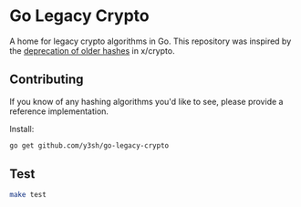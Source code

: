 # Go Legacy Crypto

A home for legacy crypto algorithms in Go. This repository was inspired by the [deprecation of older hashes](https://github.com/golang/go/issues/30141) in x/crypto.

## Contributing

If you know of any hashing algorithms you'd like to see, please provide a reference implementation.

Install:

```sh
go get github.com/y3sh/go-legacy-crypto
```

## Test

```sh
make test
```
